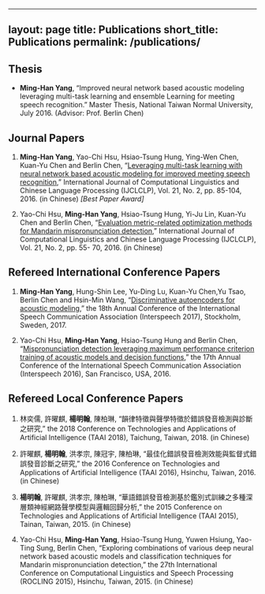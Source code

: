 
---
layout: page
title: Publications
short_title: Publications
permalink: /publications/
---

## Thesis

- __Ming-Han Yang__, “Improved neural network based acoustic modeling leveraging multi-task learning and ensemble Learning for meeting speech recognition.” Master Thesis, National Taiwan Normal University, July 2016. (Advisor: Prof. Berlin Chen)

## Journal Papers

1. __Ming-Han Yang__, Yao-Chi Hsu, Hsiao-Tsung Hung, Ying-Wen Chen, Kuan-Yu Chen and Berlin Chen,
“[Leveraging multi-task learning with neural network based acoustic modeling for improved meeting speech
recognition](https://aclanthology.org/O16-3006.pdf),” International Journal of Computational Linguistics and Chinese Language Processing
(IJCLCLP), Vol. 21, No. 2, pp. 85-104, 2016. (in Chinese) *[Best Paper Award]*

2. Yao-Chi Hsu, __Ming-Han Yang__, Hsiao-Tsung Hung, Yi-Ju Lin, Kuan-Yu Chen and Berlin Chen,
“[Evaluation metric-related optimization methods for Mandarin mispronunciation detection](https://aclanthology.org/O16-3004.pdf),” International
Journal of Computational Linguistics and Chinese Language Processing (IJCLCLP), Vol. 21, No. 2, pp. 55-
70, 2016. (in Chinese)

## Refereed International Conference Papers

1. __Ming-Han Yang__, Hung-Shin Lee, Yu-Ding Lu, Kuan-Yu Chen,Yu Tsao, Berlin Chen and Hsin-Min
Wang, “[Discriminative autoencoders for acoustic modeling](https://homepage.iis.sinica.edu.tw/papers/whm/20762-F.pdf),” the 18th Annual Conference of the
International Speech Communication Association (Interspeech 2017), Stockholm, Sweden, 2017.

2. Yao-Chi Hsu, __Ming-Han Yang__, Hsiao-Tsung Hung and Berlin Chen, “[Mispronunciation detection
leveraging maximum performance criterion training of acoustic models and decision functions](https://www.isca-speech.org/archive/pdfs/interspeech_2016/hsu16c_interspeech.pdf),” the 17th
Annual Conference of the International Speech Communication Association (Interspeech 2016), San
Francisco, USA, 2016.

## Refereed Local Conference Papers

1. 林奕儒, 許曜麒, __楊明翰__, 陳柏琳, “韻律特徵與聲學特徵於錯誤發音檢測與診斷之研究,” the 2018 Conference on Technologies and Applications of Artificial Intelligence (TAAI 2018), Taichung, Taiwan, 2018. (in Chinese)

2. 許曜麒, __楊明翰__, 洪孝宗, 陳冠宇, 陳柏琳, “最佳化錯誤發音檢測效能與監督式錯誤發音診斷之研究,” the 2016 Conference on Technologies and Applications of Artificial Intelligence (TAAI 2016), Hsinchu, Taiwan, 2016. (in Chinese)

3. __楊明翰__, 許曜麒, 洪孝宗, 陳柏琳, “華語錯誤發音檢測基於鑑別式訓練之多種深層類神經網路聲學模型與邏輯回歸分析,” the 2015 Conference on Technologies and Applications of Artificial Intelligence (TAAI 2015), Tainan, Taiwan, 2015. (in Chinese)

4. Yao-Chi Hsu, __Ming-Han Yang__, Hsiao-Tsung Hung, Yuwen Hsiung, Yao-Ting Sung, Berlin Chen, “Exploring combinations of various deep neural network based acoustic models and classification techniques for Mandarin mispronunciation detection,” the 27th International Conference on Computational Linguistics and Speech Processing (ROCLING 2015), Hsinchu, Taiwan, 2015. (in Chinese)


